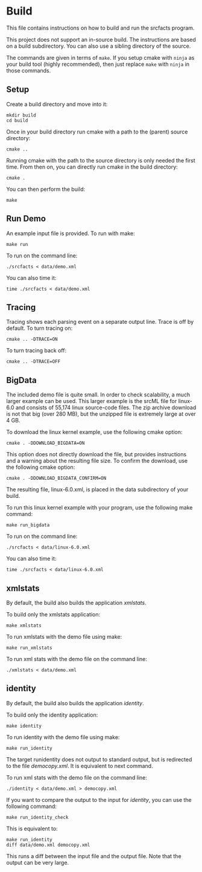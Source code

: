 # Build

This file contains instructions on how to build and run the srcfacts program.

This project does not support an in-source build. The instructions are based
on a build subdirectory. You can also use a sibling directory of the source.

The commands are given in terms of `make`. If you setup cmake with `ninja`
as your build tool (highly recommended), then just replace `make` with `ninja`
in those commands.

## Setup

Create a build directory and move into it:

```console
mkdir build
cd build
```

Once in your build directory run cmake with a path to the (parent) source directory:

```console
cmake ..
```

Running cmake with the path to the source directory is only needed the first time.
From then on, you can directly run cmake in the build directory:

```console
cmake .
```


You can then perform the build:

```console
make
```

## Run Demo

An example input file is provided. To run with make:

```console
make run
```

To run on the command line:

```console
./srcfacts < data/demo.xml
```

You can also time it:

```console
time ./srcfacts < data/demo.xml
```

## Tracing

Tracing shows each parsing event on a separate output line.
Trace is off by default. To turn tracing on:

```console
cmake .. -DTRACE=ON
```

To turn tracing back off:

```console
cmake .. -DTRACE=OFF
```

## BigData

The included demo file is quite small. In order to check scalability, a much larger example
can be used. This larger example is the srcML file for linux-6.0 and consists of 55,174 linux source-code
files. The zip archive download is not that big (over 280 MB), but the unzipped file is extremely large
at over 4 GB.

To download the linux kernel example, use the following cmake option:

```console
cmake . -DDOWNLOAD_BIGDATA=ON
```

This option does not directly download the file, but provides instructions and a warning about the
resulting file size. To confirm the download, use the following cmake option:

```console
cmake . -DDOWNLOAD_BIGDATA_CONFIRM=ON
```

The resulting file, linux-6.0.xml, is placed in the data subdirectory of your build.

To run this linux kernel example with your program, use the following make command:

```console
make run_bigdata
```

To run on the command line:

```console
./srcfacts < data/linux-6.0.xml
```

You can also time it:

```console
time ./srcfacts < data/linux-6.0.xml
```

## xmlstats

By default, the build also builds the application *xmlstats*.

To build only the xmlstats application:

```console
make xmlstats
```

To run xmlstats with the demo file using make:

```console
make run_xmlstats
```

To run xml stats with the demo file on the command line:

```console
./xmlstats < data/demo.xml
```

## identity

By default, the build also builds the application *identity*.

To build only the identity application:

```console
make identity
```

To run identity with the demo file using make:

```console
make run_identity
```

The target runidentity does not output to standard output, but is redirected
to the file *democopy.xml*. It is equivalent to next command.

To run xml stats with the demo file on the command line:

```console
./identity < data/demo.xml > democopy.xml
```

If you want to compare the output to the input for *identity*, you can use
the following command:

```console
make run_identity_check
```

This is equivalent to:

```console
make run_identity
diff data/demo.xml democopy.xml
```

This runs a diff between the input file and the output file. Note that the
output can be very large.

